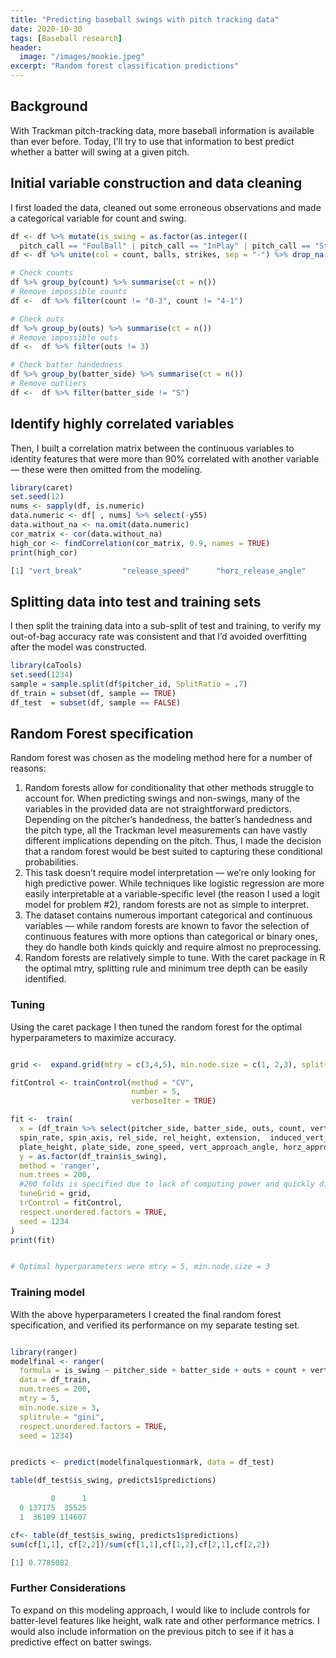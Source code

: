 ```yaml
---
title: "Predicting baseball swings with pitch tracking data"
date: 2020-10-30
tags: [Baseball research]
header:
  image: "/images/mookie.jpeg"
excerpt: "Random forest classification predictions"
---
```


## Background

With Trackman pitch-tracking data, more baseball information is available than ever before.
Today, I'll try to use that information to best predict whether a batter will swing at a given pitch.


## Initial variable construction and data cleaning

I first loaded the data, cleaned out some erroneous observations and made a categorical variable for count and swing.

```r
df <- df %>% mutate(is_swing = as.factor(as.integer((
  pitch_call == "FoulBall" | pitch_call == "InPlay" | pitch_call == "StrikeSwinging"))))
df <- df %>% unite(col = count, balls, strikes, sep = "-") %>% drop_na()

# Check counts
df %>% group_by(count) %>% summarise(ct = n())
# Remove impossible counts
df <-  df %>% filter(count != "0-3", count != "4-1")

# Check outs
df %>% group_by(outs) %>% summarise(ct = n())
# Remove impossible outs
df <-  df %>% filter(outs != 3)

# Check batter handedness
df %>% group_by(batter_side) %>% summarise(ct = n())
# Remove outliers
df <-  df %>% filter(batter_side != "S")
```
## Identify highly correlated variables

Then, I built a correlation matrix between the continuous variables to identity features that were more than 90% correlated with another variable —  these were then omitted from the modeling.

```r
library(caret)
set.seed(12)
nums <- sapply(df, is.numeric)
data.numeric <- df[ , nums] %>% select(-y55)
data.without_na <- na.omit(data.numeric)
cor_matrix <- cor(data.without_na)
high_cor <- findCorrelation(cor_matrix, 0.9, names = TRUE)
print(high_cor)

[1] "vert_break"         "release_speed"      "horz_release_angle"
```
## Splitting data into test and training sets

I then split the training data into a sub-split of test and training, to verify my out-of-bag accuracy rate was consistent and that I’d avoided overfitting after the model was constructed.

```r
library(caTools)
set.seed(1234)
sample = sample.split(df$pitcher_id, SplitRatio = .7)
df_train = subset(df, sample == TRUE)
df_test  = subset(df, sample == FALSE)
```


## Random Forest specification

Random forest was chosen as the modeling method here for a number of reasons:

1. Random forests allow for conditionality that other methods struggle to account for. When predicting swings and non-swings, many of the variables in the provided data are not straightforward predictors. Depending on the pitcher’s handedness, the batter’s handedness and the pitch type, all the Trackman level measurements can have vastly different implications depending on the pitch. Thus, I made the decision that a random forest would be best suited to capturing these conditional probabilities.
2. This task doesn’t require model interpretation — we’re only looking for high predictive power. While techniques like logistic regression are more easily interpretable at a variable-specific level (the reason I used a logit model for problem #2), random forests are not as simple to interpret.
3. The dataset contains numerous important categorical and continuous variables — while random forests are known to favor the selection of continuous features with more options than categorical or binary ones, they do handle both kinds quickly and require almost no preprocessing.
4. Random forests are relatively simple to tune. With the caret package in R the optimal mtry, splitting rule and minimum tree depth can be easily identified.

### Tuning

Using the caret package I then tuned the random forest for the optimal hyperparameters to maximize accuracy.

```r

grid <-  expand.grid(mtry = c(3,4,5), min.node.size = c(1, 2,3), splitrule = "gini")

fitControl <- trainControl(method = "CV",
                           number = 5,
                           verboseIter = TRUE)

fit <-  train(
  x = (df_train %>% select(pitcher_side, batter_side, outs, count, vert_release_angle,
  spin_rate, spin_axis, rel_side, rel_height, extension,  induced_vert_break, horz_break,
  plate_height, plate_side, zone_speed, vert_approach_angle, horz_approach_angle, pitch_type)),
  y = as.factor(df_train$is_swing),
  method = 'ranger',
  num.trees = 200,
  #200 folds is specified due to lack of computing power and quickly diminishing increases in accuracy after 100 trees
  tuneGrid = grid,
  trControl = fitControl,
  respect.unordered.factors = TRUE,
  seed = 1234
)
print(fit)


# Optimal hyperparameters were mtry = 5, min.node.size = 3
```

### Training model

With the above hyperparameters I created the final random forest specification, and verified its performance on my separate testing set.

```r

library(ranger)
modelfinal <- ranger(
  formula = is_swing ~ pitcher_side + batter_side + outs + count + vert_release_angle + spin_rate+ spin_axis + rel_side + rel_height + extension +  induced_vert_break + horz_break + plate_height + plate_side + zone_speed + vert_approach_angle + horz_approach_angle + pitch_type,
  data = df_train,
  num.trees = 200,
  mtry = 5,
  min.node.size = 3,
  splitrule = "gini",
  respect.unordered.factors = TRUE,
  seed = 1234)


predicts <- predict(modelfinalquestionmark, data = df_test)

table(df_test$is_swing, predicts1$predictions)

         0      1
  0 137175  35525
  1  36109 114607

cf<- table(df_test$is_swing, predicts1$predictions)
sum(cf[1,1], cf[2,2])/sum(cf[1,1],cf[1,2],cf[2,1],cf[2,2])

[1] 0.7785082

```

### Further Considerations

To expand on this modeling approach, I would like to include controls for batter-level features like height, walk rate and other performance metrics.
I would also include information on the previous pitch to see if it has a predictive effect on batter swings.
